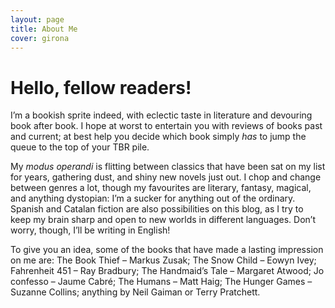 ```yaml
---
layout: page
title: About Me
cover: girona
---
```


# Hello, fellow readers!

I’m a bookish sprite indeed, with eclectic taste in literature and devouring book after book. I hope at worst to entertain you with reviews of books past and current; at best help you decide which book simply *has* to jump the queue to the top of your TBR pile.

My *modus operandi* is flitting between classics that have been sat on my list for years, gathering dust, and shiny new novels just out. I chop and change between genres a lot, though my favourites are literary, fantasy, magical, and anything dystopian: I’m a sucker for anything out of the ordinary. Spanish and Catalan fiction are also possibilities on this blog, as I try to keep my brain sharp and open to new worlds in different languages. Don’t worry, though, I’ll be writing in English!

To give you an idea, some of the books that have made a lasting impression on me are: The Book Thief – Markus Zusak; The Snow Child – Eowyn Ivey; Fahrenheit 451 – Ray Bradbury; The Handmaid’s Tale – Margaret Atwood; Jo confesso – Jaume Cabré; The Humans – Matt Haig; The Hunger Games – Suzanne Collins; anything by Neil Gaiman or Terry Pratchett.
